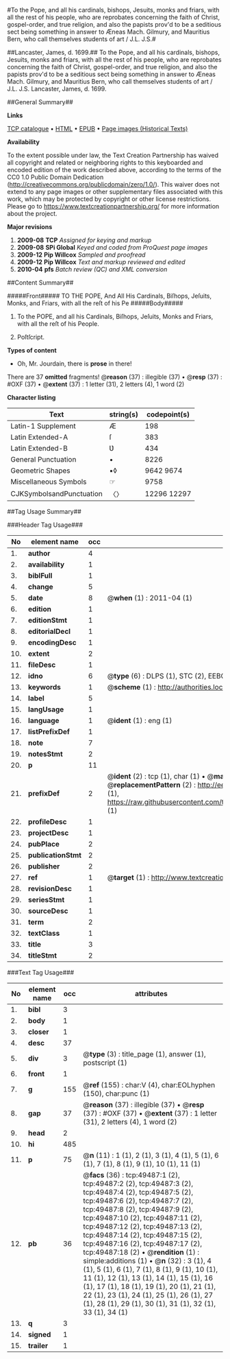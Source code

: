 #To the Pope, and all his cardinals, bishops, Jesuits, monks and friars, with all the rest of his people, who are reprobates concerning the faith of Christ, gospel-order, and true religion, and also the papists prov'd to be a seditious sect being something in answer to Æneas Mach. Gilmury, and Mauritius Bern, who call themselves students of art / J.L. J.S.#

##Lancaster, James, d. 1699.##
To the Pope, and all his cardinals, bishops, Jesuits, monks and friars, with all the rest of his people, who are reprobates concerning the faith of Christ, gospel-order, and true religion, and also the papists prov'd to be a seditious sect being something in answer to Æneas Mach. Gilmury, and Mauritius Bern, who call themselves students of art / J.L. J.S.
Lancaster, James, d. 1699.

##General Summary##

**Links**

[TCP catalogue](http://www.ota.ox.ac.uk/tcp/)  • 
[HTML](http://tei.it.ox.ac.uk/tcp/Texts-HTML/free/A49/A49210.html)  • 
[EPUB](http://tei.it.ox.ac.uk/tcp/Texts-EPUB/free/A49/A49210.epub) • 
[Page images (Historical Texts)](https://historicaltexts.jisc.ac.uk/eebo-11808930e)

**Availability**

To the extent possible under law, the Text Creation Partnership has waived all copyright and related or neighboring rights to this keyboarded and encoded edition of the work described above, according to the terms of the CC0 1.0 Public Domain Dedication (http://creativecommons.org/publicdomain/zero/1.0/). This waiver does not extend to any page images or other supplementary files associated with this work, which may be protected by copyright or other license restrictions. Please go to https://www.textcreationpartnership.org/ for more information about the project.

**Major revisions**

1. __2009-08__ __TCP__ *Assigned for keying and markup*
1. __2009-08__ __SPi Global__ *Keyed and coded from ProQuest page images*
1. __2009-12__ __Pip Willcox__ *Sampled and proofread*
1. __2009-12__ __Pip Willcox__ *Text and markup reviewed and edited*
1. __2010-04__ __pfs__ *Batch review (QC) and XML conversion*

##Content Summary##

#####Front#####
TO THE POPE, And All His Cardinals, Biſhops, Jeſuits, Monks, and Friars, with all the reſt of his Pe
#####Body#####

1. To the POPE, and all his Cardinals, Biſhops, Jeſuits, Monks and Friars, with all the reſt of his People.

1. Poſtſcript.

**Types of content**

  * Oh, Mr. Jourdain, there is **prose** in there!

There are 37 **omitted** fragments! 
 @__reason__ (37) : illegible (37)  •  @__resp__ (37) : #OXF (37)  •  @__extent__ (37) : 1 letter (31), 2 letters (4), 1 word (2)

**Character listing**


|Text|string(s)|codepoint(s)|
|---|---|---|
|Latin-1 Supplement|Æ|198|
|Latin Extended-A|ſ|383|
|Latin Extended-B|Ʋ|434|
|General Punctuation|•|8226|
|Geometric Shapes|▪◊|9642 9674|
|Miscellaneous Symbols|☞|9758|
|CJKSymbolsandPunctuation|〈〉|12296 12297|

##Tag Usage Summary##

###Header Tag Usage###

|No|element name|occ|attributes|
|---|---|---|---|
|1.|__author__|4||
|2.|__availability__|1||
|3.|__biblFull__|1||
|4.|__change__|5||
|5.|__date__|8| @__when__ (1) : 2011-04 (1)|
|6.|__edition__|1||
|7.|__editionStmt__|1||
|8.|__editorialDecl__|1||
|9.|__encodingDesc__|1||
|10.|__extent__|2||
|11.|__fileDesc__|1||
|12.|__idno__|6| @__type__ (6) : DLPS (1), STC (2), EEBO-CITATION (1), OCLC (1), VID (1)|
|13.|__keywords__|1| @__scheme__ (1) : http://authorities.loc.gov/ (1)|
|14.|__label__|5||
|15.|__langUsage__|1||
|16.|__language__|1| @__ident__ (1) : eng (1)|
|17.|__listPrefixDef__|1||
|18.|__note__|7||
|19.|__notesStmt__|2||
|20.|__p__|11||
|21.|__prefixDef__|2| @__ident__ (2) : tcp (1), char (1)  •  @__matchPattern__ (2) : ([0-9\-]+):([0-9IVX]+) (1), (.+) (1)  •  @__replacementPattern__ (2) : http://eebo.chadwyck.com/downloadtiff?vid=$1&page=$2 (1), https://raw.githubusercontent.com/textcreationpartnership/Texts/master/tcpchars.xml#$1 (1)|
|22.|__profileDesc__|1||
|23.|__projectDesc__|1||
|24.|__pubPlace__|2||
|25.|__publicationStmt__|2||
|26.|__publisher__|2||
|27.|__ref__|1| @__target__ (1) : http://www.textcreationpartnership.org/docs/. (1)|
|28.|__revisionDesc__|1||
|29.|__seriesStmt__|1||
|30.|__sourceDesc__|1||
|31.|__term__|2||
|32.|__textClass__|1||
|33.|__title__|3||
|34.|__titleStmt__|2||


###Text Tag Usage###

|No|element name|occ|attributes|
|---|---|---|---|
|1.|__bibl__|3||
|2.|__body__|1||
|3.|__closer__|1||
|4.|__desc__|37||
|5.|__div__|3| @__type__ (3) : title_page (1), answer (1), postscript (1)|
|6.|__front__|1||
|7.|__g__|155| @__ref__ (155) : char:V (4), char:EOLhyphen (150), char:punc (1)|
|8.|__gap__|37| @__reason__ (37) : illegible (37)  •  @__resp__ (37) : #OXF (37)  •  @__extent__ (37) : 1 letter (31), 2 letters (4), 1 word (2)|
|9.|__head__|2||
|10.|__hi__|485||
|11.|__p__|75| @__n__ (11) : 1 (1), 2 (1), 3 (1), 4 (1), 5 (1), 6 (1), 7 (1), 8 (1), 9 (1), 10 (1), 11 (1)|
|12.|__pb__|36| @__facs__ (36) : tcp:49487:1 (2), tcp:49487:2 (2), tcp:49487:3 (2), tcp:49487:4 (2), tcp:49487:5 (2), tcp:49487:6 (2), tcp:49487:7 (2), tcp:49487:8 (2), tcp:49487:9 (2), tcp:49487:10 (2), tcp:49487:11 (2), tcp:49487:12 (2), tcp:49487:13 (2), tcp:49487:14 (2), tcp:49487:15 (2), tcp:49487:16 (2), tcp:49487:17 (2), tcp:49487:18 (2)  •  @__rendition__ (1) : simple:additions (1)  •  @__n__ (32) : 3 (1), 4 (1), 5 (1), 6 (1), 7 (1), 8 (1), 9 (1), 10 (1), 11 (1), 12 (1), 13 (1), 14 (1), 15 (1), 16 (1), 17 (1), 18 (1), 19 (1), 20 (1), 21 (1), 22 (1), 23 (1), 24 (1), 25 (1), 26 (1), 27 (1), 28 (1), 29 (1), 30 (1), 31 (1), 32 (1), 33 (1), 34 (1)|
|13.|__q__|3||
|14.|__signed__|1||
|15.|__trailer__|1||
